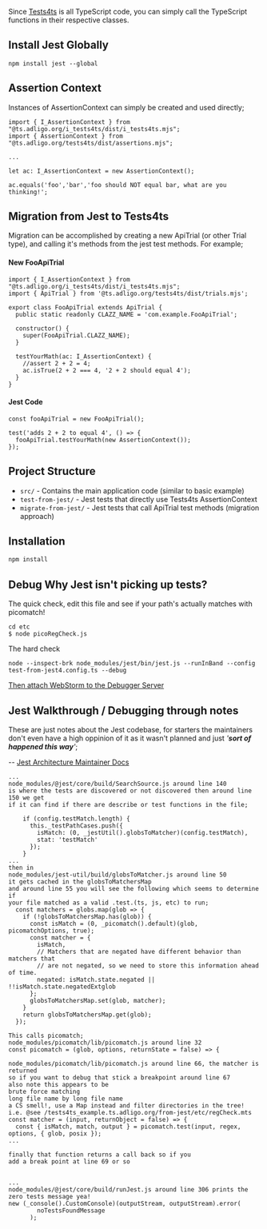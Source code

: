 Since [Tests4ts](https://github.com/adligo/tests4ts.ts.adligo.org/tree/main) is all TypeScript code, you can simply call the TypeScript functions in their respective classes.

## Install Jest Globally

```
npm install jest --global
```

## Assertion Context

Instances of AssertionContext can simply be created and used directly;

```
import { I_AssertionContext } from "@ts.adligo.org/i_tests4ts/dist/i_tests4ts.mjs";
import { AssertionContext } from "@ts.adligo.org/tests4ts/dist/assertions.mjs";

...

let ac: I_AssertionContext = new AssertionContext();

ac.equals('foo','bar','foo should NOT equal bar, what are you thinking!';

```

## Migration from Jest to Tests4ts

Migration can be accomplished by creating a new ApiTrial (or other Trial type), and calling it's methods from the jest test methods.  For example;

#### New FooApiTrial

```
import { I_AssertionContext } from "@ts.adligo.org/i_tests4ts/dist/i_tests4ts.mjs";
import { ApiTrial } from '@ts.adligo.org/tests4ts/dist/trials.mjs';

export class FooApiTrial extends ApiTrial {
  public static readonly CLAZZ_NAME = 'com.example.FooApiTrial';
  
  constructor() {
    super(FooApiTrial.CLAZZ_NAME);
  }
  
  testYourMath(ac: I_AssertionContext) {
    //assert 2 + 2 = 4;
    ac.isTrue(2 + 2 === 4, '2 + 2 should equal 4');
  }
}
```

#### Jest Code

```
const fooApiTrial = new FooApiTrial();

test('adds 2 + 2 to equal 4', () => {
  fooApiTrial.testYourMath(new AssertionContext());
});

```

## Project Structure

- `src/` - Contains the main application code (similar to basic example)
- `test-from-jest/` - Jest tests that directly use Tests4ts AssertionContext
- `migrate-from-jest/` - Jest tests that call ApiTrial test methods (migration approach)

## Installation

```bash
npm install
```

## Debug Why Jest isn't picking up tests?

The quick check, edit this file and see if your path's actually matches with picomatch!

```
cd etc 
$ node picoRegCheck.js 
```

The hard check

```
node --inspect-brk node_modules/jest/bin/jest.js --runInBand --config test-from-jest4.config.ts --debug
```

[Then attach WebStorm to the Debugger Server](https://www.google.com/search?q=attach+webstorm+to+a+node+debugger+server&rlz=1C1ONGR_enUS1154US1154&oq=attach+webstorm+to+a+node+debugger+server&gs_lcrp=EgZjaHJvbWUyBggAEEUYOTIHCAEQIRigATIHCAIQIRiPAtIBCTEyNDk0ajBqN6gCALACAA&sourceid=chrome&ie=UTF-8)

## Jest Walkthrough / Debugging through notes
These are just notes about the Jest codebase, for starters the maintainers don't even have a high oppinion of it as it wasn't planned and just *'**sort of happened this way**'*;

--
[Jest Architecture Maintainer Docs](https://jestjs.io/docs/architecture)

```
...
node_modules/@jest/core/build/SearchSource.js around line 140
is where the tests are discovered or not discovered then around line 150 we get
if it can find if there are describe or test functions in the file;

    if (config.testMatch.length) {
      this._testPathCases.push({
        isMatch: (0, _jestUtil().globsToMatcher)(config.testMatch),
        stat: 'testMatch'
      });
    }
...
then in 
node_modules/jest-util/build/globsToMatcher.js around line 50
it gets cached in the globsToMatchersMap
and around line 55 you will see the following which seems to determine if 
your file matched as a valid .test.(ts, js, etc) to run;
  const matchers = globs.map(glob => {
    if (!globsToMatchersMap.has(glob)) {
      const isMatch = (0, _picomatch().default)(glob, picomatchOptions, true);
      const matcher = {
        isMatch,
        // Matchers that are negated have different behavior than matchers that
        // are not negated, so we need to store this information ahead of time.
        negated: isMatch.state.negated || !!isMatch.state.negatedExtglob
      };
      globsToMatchersMap.set(glob, matcher);
    }
    return globsToMatchersMap.get(glob);
  });

This calls picomatch;
node_modules/picomatch/lib/picomatch.js around line 32
const picomatch = (glob, options, returnState = false) => {

node_modules/picomatch/lib/picomatch.js around line 66, the matcher is returned
so if you want to debug that stick a breakpoint around line 67
also note this appears to be 
brute force matching 
long file name by long file name 
a CS smell!, use a Map instead and filter directories in the tree!
i.e. @see /tests4ts_example.ts.adligo.org/from-jest/etc/regCheck.mts
const matcher = (input, returnObject = false) => {
  const { isMatch, match, output } = picomatch.test(input, regex, options, { glob, posix });
...

finally that function returns a call back so if you
add a break point at line 69 or so 


...
node_modules/@jest/core/build/runJest.js around line 306 prints the zero tests message yea!
new (_console().CustomConsole)(outputStream, outputStream).error(
        noTestsFoundMessage
      );
```
